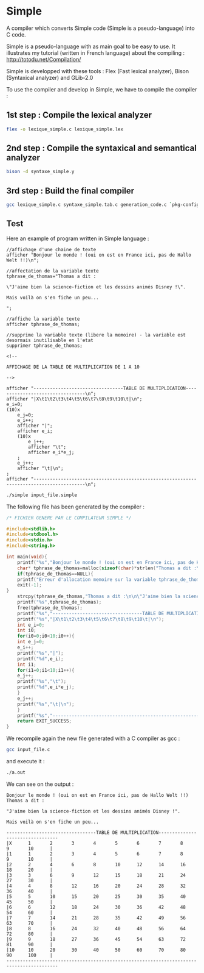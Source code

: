 # Simple
A compiler which converts Simple code (Simple is a pseudo-language) into C code.

Simple is a pseudo-language with as main goal to be easy to use. It illustrates my tutorial (written in French language) about the compiling :
http://totodu.net/Compilation/

Simple is developped with these tools : Flex (Fast lexical analyzer), Bison (Syntaxical analyzer) and GLib-2.0

To use the compiler and develop in Simple, we have to compile the compiler :

## 1st step : Compile the lexical analyzer

```bash
flex -o lexique_simple.c lexique_simple.lex
```

## 2nd step : Compile the syntaxical and semantical analyzer

```bash
bison -d syntaxe_simple.y
```

## 3rd step : Build the final compiler

```bash
gcc lexique_simple.c syntaxe_simple.tab.c generation_code.c `pkg-config --cflags --libs glib-2.0` -o simple
```

## Test

Here an example of program written in Simple language :

```
//affichage d'une chaine de texte
afficher "Bonjour le monde ! (oui on est en France ici, pas de Hallo Welt !!)\n";

//affectation de la variable texte
tphrase_de_thomas="Thomas a dit :

\"J'aime bien la science-fiction et les dessins animés Disney !\".

Mais voilà on s'en fiche un peu...

";

//affiche la variable texte
afficher tphrase_de_thomas;

//supprime la variable texte (libere la memoire) - la variable est desormais inutilisable en l'etat
supprimer tphrase_de_thomas;

<!--

AFFICHAGE DE LA TABLE DE MULTIPLICATION DE 1 A 10

-->

afficher "---------------------------------TABLE DE MULTIPLICATION---------------------------------\n";
afficher "|X\t1\t2\t3\t4\t5\t6\t7\t8\t9\t10\t|\n";
e_i=0;
(10)x
    e_j=0;
    e_i++;
    afficher "|";
    afficher e_i;
    (10)x
        e_j++;
        afficher "\t";
        afficher e_i*e_j;
    ;
    e_j++;
    afficher "\t|\n";
;
afficher "-----------------------------------------------------------------------------------------\n";
```

```bash
./simple input_file.simple
```

The following file has been generated by the compiler :

```c
/* FICHIER GENERE PAR LE COMPILATEUR SIMPLE */

#include<stdlib.h>
#include<stdbool.h>
#include<stdio.h>
#include<string.h>

int main(void){
	printf("%s","Bonjour le monde ! (oui on est en France ici, pas de Hallo Welt !!)\n");
	char* tphrase_de_thomas=malloc(sizeof(char)*strlen("Thomas a dit :\n\n\"J'aime bien la science-fiction et les dessins animés Disney !\".\n\nMais voilà on s'en fiche un peu...\n\n"));
	if(tphrase_de_thomas==NULL){
	printf("Erreur d'allocation memoire sur la variable tphrase_de_thomas !");
	exit(-1);
}
	strcpy(tphrase_de_thomas,"Thomas a dit :\n\n\"J'aime bien la science-fiction et les dessins animés Disney !\".\n\nMais voilà on s'en fiche un peu...\n\n");
	printf("%s",tphrase_de_thomas);
	free(tphrase_de_thomas);
	printf("%s","---------------------------------TABLE DE MULTIPLICATION---------------------------------\n");
	printf("%s","|X\t1\t2\t3\t4\t5\t6\t7\t8\t9\t10\t|\n");
	int e_i=0;
	int i0;
	for(i0=0;i0<10;i0++){
	int e_j=0;
	e_i++;
	printf("%s","|");
	printf("%d",e_i);
	int i1;
	for(i1=0;i1<10;i1++){
	e_j++;
	printf("%s","\t");
	printf("%d",e_i*e_j);
	}
	e_j++;
	printf("%s","\t|\n");
	}
	printf("%s","-----------------------------------------------------------------------------------------\n");
	return EXIT_SUCCESS;
}
```

We recompile again the new file generated with a C compiler as gcc :

```bash
gcc input_file.c
```

and execute it :

```bash
./a.out
```

We can see on the output :
```
Bonjour le monde ! (oui on est en France ici, pas de Hallo Welt !!)
Thomas a dit :

"J'aime bien la science-fiction et les dessins animés Disney !".

Mais voilà on s'en fiche un peu...

---------------------------------TABLE DE MULTIPLICATION---------------------------------
|X      1       2       3       4       5       6       7       8       9       10      |
|1      1       2       3       4       5       6       7       8       9       10      |
|2      2       4       6       8       10      12      14      16      18      20      |
|3      3       6       9       12      15      18      21      24      27      30      |
|4      4       8       12      16      20      24      28      32      36      40      |
|5      5       10      15      20      25      30      35      40      45      50      |
|6      6       12      18      24      30      36      42      48      54      60      |
|7      7       14      21      28      35      42      49      56      63      70      |
|8      8       16      24      32      40      48      56      64      72      80      |
|9      9       18      27      36      45      54      63      72      81      90      |
|10     10      20      30      40      50      60      70      80      90      100     |
-----------------------------------------------------------------------------------------
```
